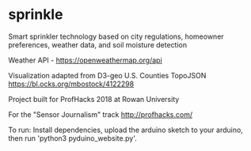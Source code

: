 # sprinkle
Smart sprinkler technology based on city regulations, homeowner preferences, weather data, and soil moisture detection

Weather API - https://openweathermap.org/api

Visualization adapted from D3-geo U.S. Counties TopoJSON https://bl.ocks.org/mbostock/4122298

Project built for ProfHacks 2018 at Rowan University

For the "Sensor Journalism" track
http://profhacks.com/

To run: 
Install dependencies, upload the arduino sketch to your arduino, then run 'python3 pyduino_website.py'. 
